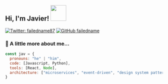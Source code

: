 <h2> Hi, I'm Javier! <img src="https://media.giphy.com/media/mGcNjsfWAjY5AEZNw6/giphy.gif" width="50"></h2>


[![Twitter: failedname87](https://img.shields.io/twitter/follow/failedname87?style=social)](https://twitter.com/failedname87)
[![GitHub failedname](https://img.shields.io/github/followers/failedname?label=follow&style=social)](https://github.com/failedname)



### 👋  A little more about me... 

```javascript
const jav = {
  pronouns: "he" | "him",
  code: [Javascript, Python],
  tools: [React, Node],
  architecture: ["microservices", "event-driven", "design system pattern"],
}
```

<!--
**failedname/failedname** is a ✨ _special_ ✨ repository because its `README.md` (this file) appears on your GitHub profile.

Here are some ideas to get you started:

- 🔭 I’m currently working on ...
- 🌱 I’m currently learning ...
- 👯 I’m looking to collaborate on ...
- 🤔 I’m looking for help with ...
- 💬 Ask me about ...
- 📫 How to reach me: ...
- 😄 Pronouns: ...
- ⚡ Fun fact: ...
-->
